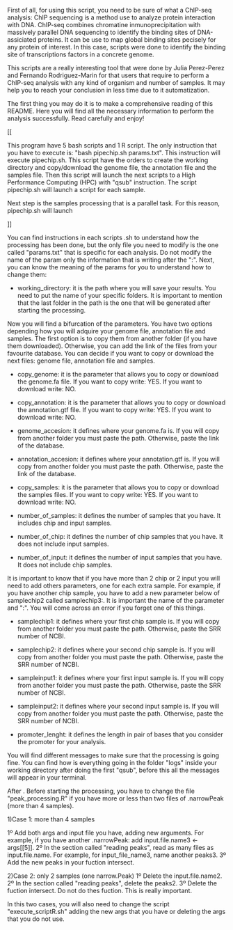 First of all, for using this script, you need to be sure of what a ChIP-seq analysis: ChIP sequencing is a method use to analyze protein 
interaction with DNA. ChIP-seq combines chromatine inmunoprecipitation with massively parallel DNA sequencing to identify the binding sites
of DNA-assiciated proteins.
It can be use to map global binding sites pecisely for any protein of interest. In this case, scripts were done to identify the binding 
site of transcriptions factors in a concrete genome.

This scripts are a really interesting tool that were done by Julia Perez-Perez and Fernando Rodriguez-Marin for that users that require
to perform a ChIP-seq analysis with any kind of organism and number of samples. It may help you to reach your conclusion in less time
due to it automatization.

The first thing you may do it is to make a comprehensive reading of this README. Here you will find all the necessary information to perform
the analysis successfully. Read carefully and enjoy!

[[

This program have 5 bash scripts and 1 R script. The only instruction that you have to execute is: "bash pipechip.sh params.txt". This 
instruction will execute pipechip.sh. This script have the orders to create the working directory and copy/download the genome file, the
annotation file and the samples file. Then this script will launch the next scripts to a High Performance Computing (HPC) with "qsub" 
instruction. The script pipechip.sh will launch a script for each sample. 

Next step is the samples processing that is a parallel task. For this reason, pipechip.sh will launch

]]

You can find instructions in each scripts .sh to understand how the processing has been done, but the only file you need to modify is the 
one called "params.txt" that is specific for each analysis. Do not modify the name of the param only the information that is writing after
the ":". Next, you can know the meaning of the params for you to understand how to change them:

- working_directory: it is the path where you will save your results. You need to put the name of your specific folders. It is important 
  to mention that the last folder in the path is the one that will be generated after starting the processing. 

Now you will find a bifurcation of the parameters. You have two options depending how you will adquire your genome file, annotation file
and samples. The first option is to copy them from another folder (if you have them downloaded). Otherwise, you can add the link of the 
files from your favourite database. You can decide if you want to copy or download the next files: genome file, annotation file and samples.

- copy_genome: it is the parameter that allows you to copy or download the genome.fa file. If you want to copy write: YES. If you want 
  to download write: NO. 

- copy_annotation: it is the parameter that allows you to copy or download the annotation.gtf file. If you want to copy write: YES. If 
  you want to download write: NO.
 
- genome_accesion: it defines where your genome.fa is. If you will copy from another folder you must paste the path. Otherwise, paste 
  the link of the database. 

- annotation_accesion: it defines where your annotation.gtf is. If you will copy from another folder you must paste the path. Otherwise, 
  paste the link of the database.

- copy_samples: it is the parameter that allows you to copy or download the samples files. If you want to copy write: YES. If you want to 
  download write: NO.

- number_of_samples: it defines the number of samples that you have. It includes chip and input samples. 

- number_of_chip: it defines the number of chip samples that you have. It does not include input samples.

- number_of_input: it defines the number of input samples that you have. It does not include chip samples.

It is important to know that if you have more than 2 chip or 2 input you will need to add others parameters, one for each extra sample. 
For example, if you have another chip sample, you have to add a new parameter below of samplechip2 called samplechip3:. It is important 
the name of the parameter and ":". You will come across an error if you forget one of this things. 

- samplechip1: it defines where your first chip sample is. If you will copy from another folder you must paste the path. Otherwise,
  paste the SRR number of NCBI.

- samplechip2: it defines where your second chip sample is. If you will copy from another folder you must paste the path. Otherwise,
  paste the SRR number of NCBI.

- sampleinput1: it defines where your first input sample is. If you will copy from another folder you must paste the path. Otherwise,
  paste the SRR number of NCBI.

- sampleinput2: it defines where your second input sample is. If you will copy from another folder you must paste the path. Otherwise,
  paste the SRR number of NCBI.

- promoter_lenght: it defines the length in pair of bases that you consider the promoter for your analysis. 

You will find different messages to make sure that the processing is going fine. You can find how is everything going in the folder "logs"
inside your working directory after doing the first "qsub", before this all the messages will appear in your terminal. 

After            . Before starting the processing, you have to change the file "peak_processing.R" if you have more or less than 
two files of .narrowPeak (more than 4 samples). 

 1)Case 1: more than 4 samples

 1º Add both args and input file you have, adding new arguments. For example, if you have another .narrowPeak: add 
 input.file.name3 <- args[[5]].
 2º In the section called "reading peaks", read as many files as input.file.name. For example, for input_file_name3, name another 
 peaks3.
 3º Add the new peaks in your fuction intersect.
 
 2)Case 2: only 2 samples (one narrow.Peak) 
 1º Delete the input.file.name2. 
 2º In the section called "reading peaks", delete the peaks2.
 3º Delete the fuction intersect. Do not do thes fuction. This is really important.

In this two cases, you will also need to change the script "execute_scriptR.sh" adding the new args that you have or deleting the args
that you do not use. 
